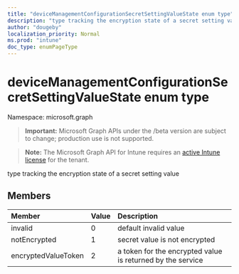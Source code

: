 ```yaml
---
title: "deviceManagementConfigurationSecretSettingValueState enum type"
description: "type tracking the encryption state of a secret setting value"
author: "dougeby"
localization_priority: Normal
ms.prod: "intune"
doc_type: enumPageType
---
```


# deviceManagementConfigurationSecretSettingValueState enum type

Namespace: microsoft.graph

> **Important:** Microsoft Graph APIs under the /beta version are subject to change; production use is not supported.

> **Note:** The Microsoft Graph API for Intune requires an [active Intune license](https://go.microsoft.com/fwlink/?linkid=839381) for the tenant.

type tracking the encryption state of a secret setting value

## Members
|Member|Value|Description|
|:---|:---|:---|
|invalid|0|default invalid value|
|notEncrypted|1|secret value is not encrypted|
|encryptedValueToken|2|a token for the encrypted value is returned by the service|




